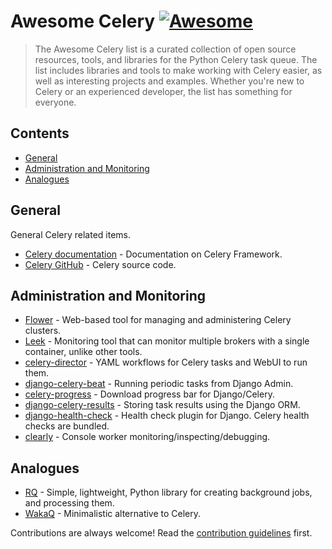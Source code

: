 # Awesome Celery [![Awesome](https://awesome.re/badge.svg)](https://awesome.re)

> The Awesome Celery list is a curated collection of open source resources, tools, and libraries for the Python Celery task queue. The list includes libraries and tools to make working with Celery easier, as well as interesting projects and examples. Whether you&#39;re new to Celery or an experienced developer, the list has something for everyone.


## Contents

- [General](#general)
- [Administration and Monitoring](#administration-and-monitoring)
- [Analogues](#analogues)


## General

General Celery related items.

- [Celery documentation](https://docs.celeryq.dev/en/stable/) - Documentation on Celery Framework.
- [Celery GitHub](https://github.com/celery/celery) - Celery source code.

## Administration and Monitoring

- [Flower](https://github.com/mher/flower) - Web-based tool for managing and administering Celery clusters.
- [Leek](https://github.com/kodless/leek) - Monitoring tool that can monitor multiple brokers with a single container, unlike other tools.
- [celery-director](https://github.com/ovh/celery-director) - YAML workflows for Celery tasks and WebUI to run them.
- [django-celery-beat](https://github.com/celery/django-celery-beat) - Running periodic tasks from Django Admin.
- [celery-progress](https://github.com/czue/celery-progress) - Download progress bar for Django/Celery.
- [django-celery-results](https://github.com/celery/django-celery-results) - Storing task results using the Django ORM.
- [django-health-check](https://github.com/revsys/django-health-check) - Health check plugin for Django. Celery health checks are bundled.
- [clearly](https://github.com/rsalmei/clearly) - Console worker monitoring/inspecting/debugging.

## Analogues

- [RQ](https://github.com/rq/rq) - Simple, lightweight, Python library for creating background jobs, and processing them.
- [WakaQ](https://github.com/wakatime/wakaq) - Minimalistic alternative to Celery.

Contributions are always welcome! Read the [contribution guidelines](contributing.md) first.
